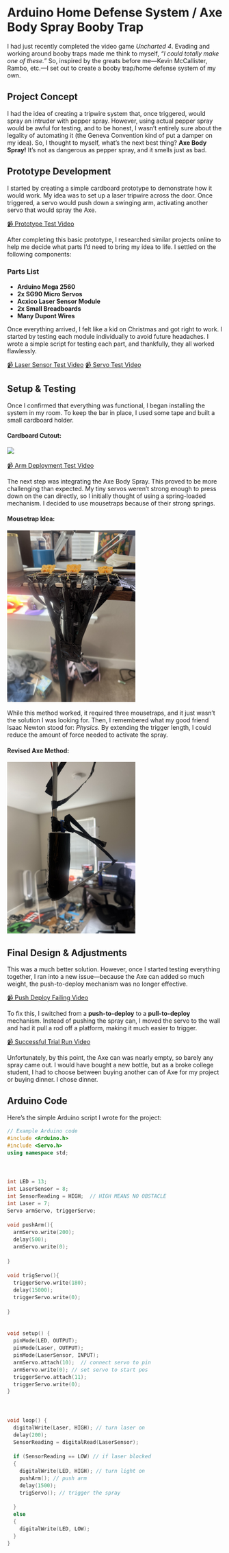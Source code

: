 # Arduino Home Defense System / Axe Body Spray Booby Trap

I had just recently completed the video game *Uncharted 4*. Evading and working around booby traps made me think to myself, *“I could totally make one of these.”* So, inspired by the greats before me—Kevin McCallister, Rambo, etc.—I set out to create a booby trap/home defense system of my own.

## **Project Concept**
I had the idea of creating a tripwire system that, once triggered, would spray an intruder with pepper spray. However, using actual pepper spray would be awful for testing, and to be honest, I wasn’t entirely sure about the legality of automating it (the Geneva Convention kind of put a damper on my idea). So, I thought to myself, what’s the next best thing? **Axe Body Spray!** It’s not as dangerous as pepper spray, and it smells just as bad.

## **Prototype Development**
I started by creating a simple cardboard prototype to demonstrate how it would work. My idea was to set up a laser tripwire across the door. Once triggered, a servo would push down a swinging arm, activating another servo that would spray the Axe.

[📹 Prototype Test Video](videos/prototype.mp4)


After completing this basic prototype, I researched similar projects online to help me decide what parts I’d need to bring my idea to life. I settled on the following components:

### **Parts List**
- **Arduino Mega 2560**
- **2x SG90 Micro Servos**
- **Acxico Laser Sensor Module**
- **2x Small Breadboards**
- **Many Dupont Wires**

Once everything arrived, I felt like a kid on Christmas and got right to work. I started by testing each module individually to avoid future headaches. I wrote a simple script for testing each part, and thankfully, they all worked flawlessly.

[📹 Laser Sensor Test Video](videos/laserTest.mp4)
[📹 Servo Test Video](videos/servoTest.mp4)


## **Setup & Testing**
Once I confirmed that everything was functional, I began installing the system in my room. To keep the bar in place, I used some tape and built a small cardboard holder.

#### **Cardboard Cutout:**
<img src="images/cardboard.jpeg" width="300">



[📹 Arm Deployment Test Video](videos/workingArm.mp4)

The next step was integrating the Axe Body Spray. This proved to be more challenging than expected. My tiny servos weren’t strong enough to press down on the can directly, so I initially thought of using a spring-loaded mechanism. I decided to use mousetraps because of their strong springs.

#### **Mousetrap Idea:**
<img src="images/mousetraps.jpeg" width="300">

While this method worked, it required three mousetraps, and it just wasn’t the solution I was looking for. Then, I remembered what my good friend Isaac Newton stood for: *Physics.* By extending the trigger length, I could reduce the amount of force needed to activate the spray.

#### **Revised Axe Method:**
<img src="images/goodCan.jpeg" width="300">

## **Final Design & Adjustments**
This was a much better solution. However, once I started testing everything together, I ran into a new issue—because the Axe can added so much weight, the push-to-deploy mechanism was no longer effective.

[📹 Push Deploy Failing Video](videos/goodsprayBadArm.mp4)

To fix this, I switched from a **push-to-deploy** to a **pull-to-deploy** mechanism. Instead of pushing the spray can, I moved the servo to the wall and had it pull a rod off a platform, making it much easier to trigger.

[📹 Successful Trial Run Video](videos/Success.mp4)

Unfortunately, by this point, the Axe can was nearly empty, so barely any spray came out. I would have bought a new bottle, but as a broke college student, I had to choose between buying another can of Axe for my project or buying dinner. I chose dinner.

## **Arduino Code**
Here’s the simple Arduino script I wrote for the project:
```cpp
// Example Arduino code
#include <Arduino.h>
#include <Servo.h>
using namespace std;



int LED = 13;
int LaserSensor = 8;
int SensorReading = HIGH;  // HIGH MEANS NO OBSTACLE
int Laser = 7; 
Servo armServo, triggerServo;

void pushArm(){
  armServo.write(200);
  delay(500);
  armServo.write(0);
  
}

void trigServo(){
  triggerServo.write(180);
  delay(15000);
  triggerServo.write(0);

}


void setup() {
  pinMode(LED, OUTPUT);
  pinMode(Laser, OUTPUT);
  pinMode(LaserSensor, INPUT);
  armServo.attach(10);  // connect servo to pin
  armServo.write(0); // set servo to start pos
  triggerServo.attach(11);
  triggerServo.write(0);
}



void loop() {
  digitalWrite(Laser, HIGH); // turn laser on
  delay(200);
  SensorReading = digitalRead(LaserSensor);
  
  if (SensorReading == LOW) // if laser blocked
  {
    digitalWrite(LED, HIGH); // turn light on
    pushArm(); // push arm
    delay(1500);
    trigServo(); // trigger the spray
    
  }
  else
  {
    digitalWrite(LED, LOW);
  }
}



